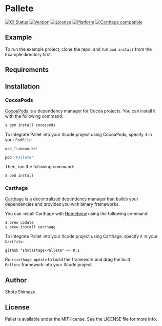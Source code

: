 # Pallete

[![CI Status](http://img.shields.io/travis/shotastage/Pallet.svg?style=flat)](https://travis-ci.org/shotastage/Pallet)
[![Version](https://img.shields.io/cocoapods/v/Pallet.svg?style=flat)](https://cocoapods.org/pods/Pallet)
[![License](https://img.shields.io/cocoapods/l/Pallet.svg?style=flat)](https://cocoapods.org/pods/Pallet)
[![Platform](https://img.shields.io/cocoapods/p/Pallet.svg?style=flat)](https://cocoapods.org/pods/Pallet)
[![Carthage compatible](https://img.shields.io/badge/Carthage-compatible-4BC51D.svg?style=flat)](https://github.com/Carthage/Carthage)


## Example

To run the example project, clone the repo, and run `pod install` from the Example directory first.


## Requirements


## Installation

### CocoaPods

[CocoaPods](http://cocoapods.org) is a dependency manager for Cocoa projects. You can install it with the following command:

```bash
$ gem install cocoapods
```

To integrate Pallet into your Xcode project using CocoaPods, specify it in your `Podfile`:

```ruby
use_frameworks!

pod 'Pallete'
```

Then, run the following command:

```bash
$ pod install
```


### Carthage

[Carthage](https://github.com/Carthage/Carthage) is a decentralized dependency manager that builds your dependencies and provides you with binary frameworks.

You can install Carthage with [Homebrew](http://brew.sh/) using the following command:

```bash
$ brew update
$ brew install carthage
```

To integrate Pallet into your Xcode project using Carthage, specify it in your `Cartfile`:

```ogdl
github "shotastage/Pallete" ~> 0.1
```

Run `carthage update` to build the framework and drag the built `Pallete`.framework into your Xcode project.


## Author

Shota Shimazu


## License

Pallet is available under the MIT license. See the LICENSE file for more info.
